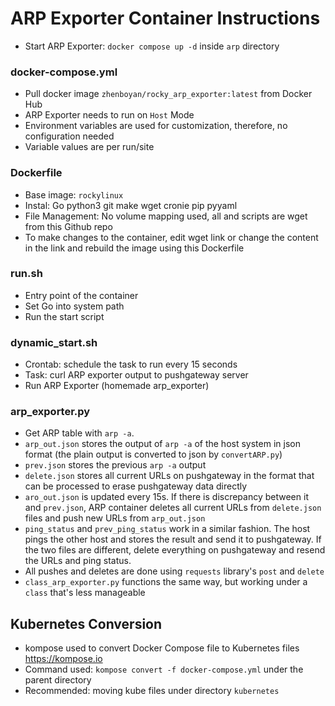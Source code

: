 # ARP Exporter Container Instructions
- Start ARP Exporter: `docker compose up -d` inside `arp` directory

### docker-compose.yml
- Pull docker image `zhenboyan/rocky_arp_exporter:latest` from Docker Hub
- ARP Exporter needs to run on `Host` Mode 
- Environment variables are used for customization, therefore, no configuration needed
- Variable values are per run/site  

### Dockerfile
- Base image: `rockylinux`
- Instal: Go python3 git make wget cronie pip pyyaml
- File Management: No volume mapping used, all and scripts are wget from this Github repo
- To make changes to the container, edit wget link or change the content in the link and rebuild the image using this Dockerfile

### run.sh
- Entry point of the container
- Set Go into system path
- Run the start script

### dynamic_start.sh
- Crontab: schedule the task to run every 15 seconds
- Task: curl ARP exporter output to pushgateway server
- Run ARP Exporter (homemade arp_exporter)

### arp_exporter.py
- Get ARP table with `arp -a`.
- `arp_out.json` stores the output of `arp -a` of the host system in json format (the plain output is converted to json by `convertARP.py`)
- `prev.json` stores the previous `arp -a` output
- `delete.json` stores all current URLs on pushgateway in the format that can be processed to erase pushgateway data directly
- `aro_out.json` is updated every 15s. If there is discrepancy between it and `prev.json`, ARP container deletes all current URLs from `delete.json` files and push new URLs from `arp_out.json`
- `ping_status` and `prev_ping_status` work in a similar fashion. The host pings the other host and stores the result and send it to pushgateway. If the two files are different, delete everything on pushgateway and resend the URLs and ping status.
- All pushes and deletes are done using `requests` library's `post` and `delete`
- `class_arp_exporter.py` functions the same way, but working under a `class` that's less manageable 

## Kubernetes Conversion
- kompose used to convert Docker Compose file to Kubernetes files https://kompose.io
- Command used: `kompose convert -f docker-compose.yml` under the parent directory
- Recommended: moving kube files under directory `kubernetes`